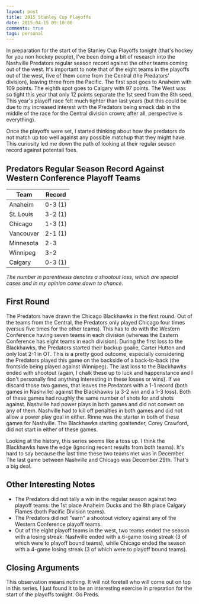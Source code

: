 ```yaml
---
layout: post
title: 2015 Stanley Cup Playoffs
date: 2015-04-15 09:10:00
comments: true
tags: personal
---
```


In preparation for the start of the Stanley Cup Playoffs tonight (that's hockey for you non hockey people), I've been doing a bit of research into the Nashville Predators regular season record against the other teams coming out of the west. It's important to note that of the eight teams in the playoffs out of the west, five of them come from the Central (the Predators' division), leaving three from the Pacific. The first spot goes to Anaheim with 109 points. The eighth spot goes to Calgary with 97 points. The West was so tight this year that only 12 points separate the 1st seed from the 8th seed. This year's playoff race felt much tighter than last years (but this could be due to my increased interest with the Predators being smack dab in the middle of the race for the Central division crown; after all, perspective is everything).

Once the playoffs were set, I started thinking about how the predators do not match up too well against any possible matchup that they might have. This curiosity led me down the path of looking at their regular season record against potentail foes.

## Predators Regular Season Record Against Western Conference Playoff Teams

<table>
  <thead>
    <tr>
      <th>Team</td>
      <th>Record</td>
    </tr>
  </thead>
  <tr>
    <td>Anaheim</td>
    <td>0-3 (1)</td>
  </tr>
  <tr>
    <td>St. Louis</td>
    <td>3-2 (1)</td>
  </tr>
  <tr>
    <td>Chicago</td>
    <td>1-3 (1)</td>
  </tr>
  <tr>
    <td>Vancouver</td>
    <td>2-1 (1)</td>
  </tr>
  <tr>
    <td>Minnesota</td>
    <td>2-3</td>
  </tr>
  <tr>
    <td>Winnipeg</td>
    <td>3-2</td>
  </tr>
  <tr>
    <td>Calgary</td>
    <td>0-3 (1)</td>
  </tr>
</table>

*The number in parenthesis denotes a shootout loss, which are special cases and in my opinion come down to chance.*

## First Round

The Predators have drawn the Chicago Blackhawks in the first round. Out of the teams from the Central, the Predators only played Chicago four times (versus five times for the other teams). This has to do with the Western Conference having seven teams in each division (whereas the Eastern Conference has eight teams in each division). During the first loss to the Blackhawks, the Predators started their backup goalie, Carter Hutton and only lost 2-1 in OT. This is a pretty good outcome, especially considering the Predators played this game on the backside of a back-to-back (the frontside being played against Winnipeg). The last loss to the Blackhawks ended with shootout (again, I chalk these up to luck and happenstance and I don't personally find anything interesting in these losses or wins). If we discard those two games, that leaves the Predators with a 1-1 record (both games in Nashville) against the Blackhawks (a 3-2 win and a 1-3 loss). Both of these games had roughly the same number of shots for and shots against. Nashville had power plays in both games and did not convert on any of them. Nashville had to kill off penalties in both games and did not allow a power play goal in either. Rinne was the starter in both of these games for Nashville. The Blackhawks starting goaltender, Corey Crawford, did not start in either of these games.

Looking at the history, this series seems like a toss up. I think the Blackhawks have the edge (ignoring recent results from both teams). It's hard to say because the last time these two teams met was in December. The last game between Nashville and Chicago was December 29th. That's a big deal.

## Other Interesting Notes

- The Predators did not tally a win in the regular season against two playoff teams: the 1st place Anaheim Ducks and the 8th place Calgary Flames (both Pacific Division teams).
- The Predators did not "earn" a shootout victory against any of the Western Conference playoff teams.
- Out of the eight playoff teams in the west, two teams ended the season with a losing streak: Nashville ended with a 6-game losing streak (3 of which were to playoff bound teams), while Chicago ended the season with a 4-game losing streak (3 of which were to playoff bound teams).

## Closing Arguments

This observation means nothing. It will not foretell who will come out on top in this series. I just found it to be an interesting exercise in prepration for the start of the playoffs tonight. Go Preds.